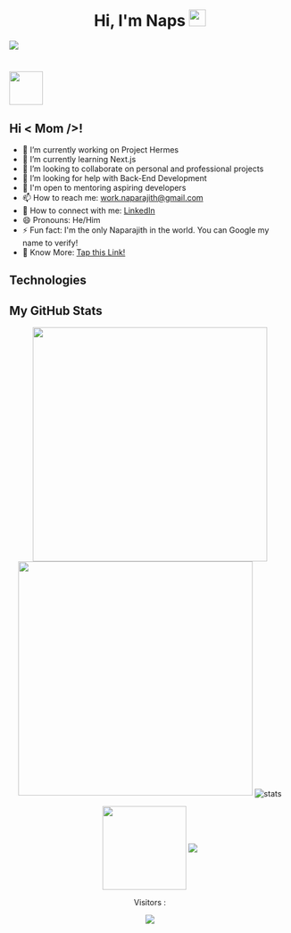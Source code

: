 <div class="Introduction" align="center"> 
  <h1>Hi, I'm Naps <img src="https://raw.githubusercontent.com/barbecue/barbecue/master/media/wave.gif" height="30" weight="30">
  </h1>
</div>

<img src="https://media.licdn.com/dms/image/D5616AQHg9xrIYpU4FA/profile-displaybackgroundimage-shrink_350_1400/0/1682874576763?e=1688601600&v=beta&t=ERj_uPyYEDqj26WR7t6VZGX9OOwnElB9JnDsSpEwyZ0"/>
<h1><img align="center" src="https://readme-typing-svg.herokuapp.com?font=Poppins&color=F19101&lines=I'm+a+UI/UX+Designer+🖼️;I'm+a+Programmer+👨‍💻;I'm+a+Full+Stack+Developer+⚛️;I'm+an+Engineer;I+am+Inevitable!;" height="60" weight="60"> </h1>

<!--
**DrInfinite/DrInfinite** is a ✨ _special_ ✨ repository because its `README.md` (this file) appears on your GitHub profile. -->

## Hi < Mom />!

- 🔭 I’m currently working on Project Hermes
- 🌱 I’m currently learning Next.js
- 👯 I’m looking to collaborate on personal and professional projects
- 🤔 I’m looking for help with Back-End Development
- 💬 I'm open to mentoring aspiring developers
- 📫 How to reach me: work.naparajith@gmail.com
- 🔗 How to connect with me: [LinkedIn](https://www.linkedin.com/in/naparajith/)
- 😄 Pronouns: He/Him
- ⚡ Fun fact: I'm the only Naparajith in the world. You can Google my name to verify!
- 🏢 Know More: [Tap this Link!](https://naparajith.taplink.ws/)

<h2> Technologies </h2> 



<h2> My GitHub Stats </h2>

<div class="stats" align="center"> 
<a aligh="left">
  <img width="420" src="https://github-readme-stats.vercel.app/api?username=DrInfinite&show_icons=true&theme=transparent" />
  <img width="420" src="https://github-readme-streak-stats.herokuapp.com/?user=DrInfinite&theme=transparent" />
  <img align="center" src="https://github-readme-stats.vercel.app/api/top-langs/?username=DrInfinite&theme=transparent" alt="stats"/>
</a>

<a href="https://DrInfinite.ga"><img align="center" src="[https://github-readme-streak-stats.herokuapp.com/?user=DrInfinite&theme=transparent](https://github-profile-trophy.vercel.app/?username=DrInfinite&theme=onedark&column=7)" width="%100" height="150px"/></a>
<a href="https://DrInfinite.ga"><img align="center" src="https://github-profile-trophy.vercel.app/?username=DrInfinite&theme=transparent&column=7&no-frame=true"></a>
</div>

<div align="center">
<p>Visitors :</p>
<p>
    <img src="https://profile-counter.glitch.me/DrInfinite/count.svg"/>
</p>
</div>
